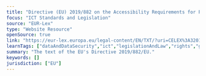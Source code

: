 ```yaml
---
title: "Directive (EU) 2019/882 on the Accessibility Requirements for Products and Services"
focus: "ICT Standards and Legislation"
source: "EUR-Lex"
type: "Website Resource"
openSource: true
link: "https://eur-lex.europa.eu/legal-content/EN/TXT/?uri=CELEX%3A32019L0882"
learnTags: ["dataAndDataSecurity","ict","legislationAndLaw","rights","government","accessibility","disability","regulation"]
summary: "The text of the EU's Directive 2019/882/EU."
keywords: []
jurisdiction: ["EU"]
---
```

